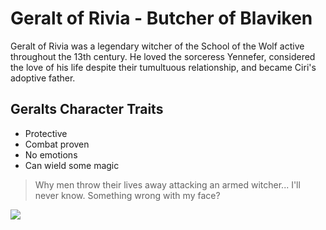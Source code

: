 # Geralt of Rivia - Butcher of Blaviken 
Geralt of Rivia was a legendary witcher of the School of the Wolf active throughout the 13th century. He loved the sorceress Yennefer, considered the love of his life despite their tumultuous relationship, and became Ciri's adoptive father. 

## Geralts Character Traits
* Protective
* Combat proven
* No emotions
* Can wield some magic

> Why men throw their lives away attacking an armed witcher... I'll never know. Something wrong with my face?
<img src="http://pngimg.com/uploads/witcher/witcher_PNG26.png"/>
